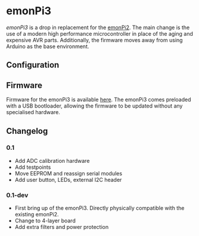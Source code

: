 # emonPi3

_emonPi3_ is a drop in replacement for the [emonPi2](https://docs.openenergymonitor.org/emonpi2/index.html). The main change is the use of a modern high performance microcontroller in place of the aging and expensive AVR parts. Additionally, the firmware moves away from using Arduino as the base environment.

## Configuration



## Firmware

Firmware for the emonPi3 is available [here](https://github.com/awjlogan/emon32-fw). The emonPi3 comes preloaded with a USB bootloader, allowing the firmware to be updated without any specialised hardware.

## Changelog

### 0.1

  - Add ADC calibration hardware
  - Add testpoints
  - Move EEPROM and reassign serial modules
  - Add user button, LEDs, external I2C header

### 0.1-dev

  - First bring up of the emonPi3. Directly physically compatible with the existing emonPi2. 
  - Change to 4-layer board
  - Add extra filters and power protection


